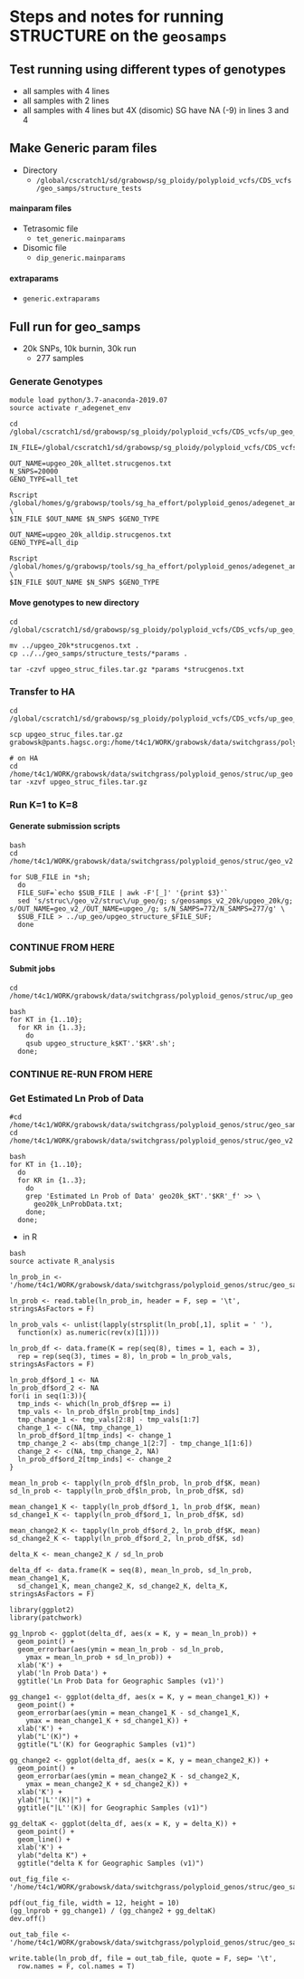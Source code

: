 # Steps and notes for running STRUCTURE on the `geosamps`

## Test running using different types of genotypes
* all samples with 4 lines
* all samples with 2 lines
* all samples with 4 lines but 4X (disomic) SG have NA (-9) in lines 3 and 4

## Make Generic param files
* Directory
  * `/global/cscratch1/sd/grabowsp/sg_ploidy/polyploid_vcfs/CDS_vcfs/geo_samps/structure_tests`
#### mainparam files
* Tetrasomic file
  * `tet_generic.mainparams`
* Disomic file
  * `dip_generic.mainparams`
#### extraparams
* `generic.extraparams`

## Full run for geo_samps
* 20k SNPs, 10k burnin, 30k run
  * 277 samples
### Generate Genotypes
```
module load python/3.7-anaconda-2019.07
source activate r_adegenet_env

cd /global/cscratch1/sd/grabowsp/sg_ploidy/polyploid_vcfs/CDS_vcfs/up_geo_samps

IN_FILE=/global/cscratch1/sd/grabowsp/sg_ploidy/polyploid_vcfs/CDS_vcfs/up_geo_samps/combo.sub.polyploid.CDS.upgeosamps.genlight.rds

OUT_NAME=upgeo_20k_alltet.strucgenos.txt
N_SNPS=20000
GENO_TYPE=all_tet

Rscript /global/homes/g/grabowsp/tools/sg_ha_effort/polyploid_genos/adegenet_analysis/generate_structure_input.r \
$IN_FILE $OUT_NAME $N_SNPS $GENO_TYPE

OUT_NAME=upgeo_20k_alldip.strucgenos.txt
GENO_TYPE=all_dip

Rscript /global/homes/g/grabowsp/tools/sg_ha_effort/polyploid_genos/adegenet_analysis/generate_structure_input.r \
$IN_FILE $OUT_NAME $N_SNPS $GENO_TYPE
```
#### Move genotypes to new directory
```
cd /global/cscratch1/sd/grabowsp/sg_ploidy/polyploid_vcfs/CDS_vcfs/up_geo_samps/up_geo_struc_files

mv ../upgeo_20k*strucgenos.txt .
cp ../../geo_samps/structure_tests/*params .

tar -czvf upgeo_struc_files.tar.gz *params *strucgenos.txt
```
### Transfer to HA
```
cd /global/cscratch1/sd/grabowsp/sg_ploidy/polyploid_vcfs/CDS_vcfs/up_geo_samps/up_geo_struc_files

scp upgeo_struc_files.tar.gz grabowsk@pants.hagsc.org:/home/t4c1/WORK/grabowsk/data/switchgrass/polyploid_genos/struc/up_geo/

# on HA
cd /home/t4c1/WORK/grabowsk/data/switchgrass/polyploid_genos/struc/up_geo
tar -xzvf upgeo_struc_files.tar.gz
```
### Run K=1 to K=8
#### Generate submission scripts
```
bash
cd /home/t4c1/WORK/grabowsk/data/switchgrass/polyploid_genos/struc/geo_v2

for SUB_FILE in *sh;
  do
  FILE_SUF=`echo $SUB_FILE | awk -F'[_]' '{print $3}'`
  sed 's/struc\/geo_v2/struc\/up_geo/g; s/geosamps_v2_20k/upgeo_20k/g; s/OUT_NAME=geo_v2_/OUT_NAME=upgeo_/g; s/N_SAMPS=772/N_SAMPS=277/g' \
  $SUB_FILE > ../up_geo/upgeo_structure_$FILE_SUF;
  done
```



### CONTINUE FROM HERE
#### Submit jobs
```
cd /home/t4c1/WORK/grabowsk/data/switchgrass/polyploid_genos/struc/up_geo

bash
for KT in {1..10};
  for KR in {1..3};
    do
    qsub upgeo_structure_k$KT'.'$KR'.sh';
  done;
```








### CONTINUE RE-RUN FROM HERE
### Get Estimated Ln Prob of Data
```
#cd /home/t4c1/WORK/grabowsk/data/switchgrass/polyploid_genos/struc/geo_samps
cd /home/t4c1/WORK/grabowsk/data/switchgrass/polyploid_genos/struc/geo_v2

bash
for KT in {1..10};
  do
  for KR in {1..3};
    do
    grep 'Estimated Ln Prob of Data' geo20k_$KT'.'$KR'_f' >> \
      geo20k_LnProbData.txt;
    done;
  done;
```
* in R
```
bash
source activate R_analysis

ln_prob_in <- '/home/t4c1/WORK/grabowsk/data/switchgrass/polyploid_genos/struc/geo_samps/geo20k_LnProbData.txt'

ln_prob <- read.table(ln_prob_in, header = F, sep = '\t', stringsAsFactors = F)

ln_prob_vals <- unlist(lapply(strsplit(ln_prob[,1], split = ' '), 
  function(x) as.numeric(rev(x)[1])))

ln_prob_df <- data.frame(K = rep(seq(8), times = 1, each = 3), 
  rep = rep(seq(3), times = 8), ln_prob = ln_prob_vals, stringsAsFactors = F)

ln_prob_df$ord_1 <- NA
ln_prob_df$ord_2 <- NA
for(i in seq(1:3)){
  tmp_inds <- which(ln_prob_df$rep == i)
  tmp_vals <- ln_prob_df$ln_prob[tmp_inds]
  tmp_change_1 <- tmp_vals[2:8] - tmp_vals[1:7]
  change_1 <- c(NA, tmp_change_1)
  ln_prob_df$ord_1[tmp_inds] <- change_1
  tmp_change_2 <- abs(tmp_change_1[2:7] - tmp_change_1[1:6])
  change_2 <- c(NA, tmp_change_2, NA)
  ln_prob_df$ord_2[tmp_inds] <- change_2
}

mean_ln_prob <- tapply(ln_prob_df$ln_prob, ln_prob_df$K, mean)
sd_ln_prob <- tapply(ln_prob_df$ln_prob, ln_prob_df$K, sd)

mean_change1_K <- tapply(ln_prob_df$ord_1, ln_prob_df$K, mean)
sd_change1_K <- tapply(ln_prob_df$ord_1, ln_prob_df$K, sd)

mean_change2_K <- tapply(ln_prob_df$ord_2, ln_prob_df$K, mean)
sd_change2_K <- tapply(ln_prob_df$ord_2, ln_prob_df$K, sd)

delta_K <- mean_change2_K / sd_ln_prob

delta_df <- data.frame(K = seq(8), mean_ln_prob, sd_ln_prob, mean_change1_K,
  sd_change1_K, mean_change2_K, sd_change2_K, delta_K, stringsAsFactors = F)

library(ggplot2)
library(patchwork)

gg_lnprob <- ggplot(delta_df, aes(x = K, y = mean_ln_prob)) +
  geom_point() +
  geom_errorbar(aes(ymin = mean_ln_prob - sd_ln_prob, 
    ymax = mean_ln_prob + sd_ln_prob)) +
  xlab('K') +
  ylab('ln Prob Data') +
  ggtitle('Ln Prob Data for Geographic Samples (v1)')

gg_change1 <- ggplot(delta_df, aes(x = K, y = mean_change1_K)) +
  geom_point() +
  geom_errorbar(aes(ymin = mean_change1_K - sd_change1_K, 
    ymax = mean_change1_K + sd_change1_K)) +
  xlab('K') +
  ylab("L'(K)") +
  ggtitle("L'(K) for Geographic Samples (v1)")

gg_change2 <- ggplot(delta_df, aes(x = K, y = mean_change2_K)) +
  geom_point() +
  geom_errorbar(aes(ymin = mean_change2_K - sd_change2_K,
    ymax = mean_change2_K + sd_change2_K)) +
  xlab('K') +
  ylab("|L''(K)|") +
  ggtitle("|L''(K)| for Geographic Samples (v1)")

gg_deltaK <- ggplot(delta_df, aes(x = K, y = delta_K)) +
  geom_point() +
  geom_line() +
  xlab('K') +
  ylab("delta K") +
  ggtitle("delta K for Geographic Samples (v1)")

out_fig_file <- '/home/t4c1/WORK/grabowsk/data/switchgrass/polyploid_genos/struc/geo_samps/geo_v1_structure_evanno.pdf'

pdf(out_fig_file, width = 12, height = 10)
(gg_lnprob + gg_change1) / (gg_change2 + gg_deltaK)
dev.off()

out_tab_file <- '/home/t4c1/WORK/grabowsk/data/switchgrass/polyploid_genos/struc/geo_samps/geo_v1_structure_lnprob.txt'

write.table(ln_prob_df, file = out_tab_file, quote = F, sep= '\t', 
  row.names = F, col.names = T)

```

